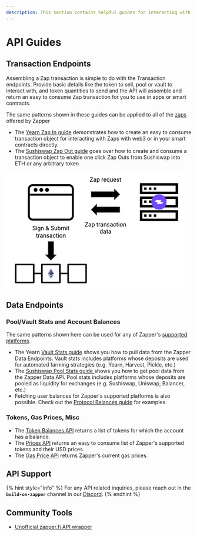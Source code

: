 ```yaml
---
description: This section contains helpful guides for interacting with Zapper API
---
```


# API Guides

## Transaction Endpoints

Assembling a Zap transaction is simple to do with the Transaction endpoints. Provide basic details like the token to sell, pool or vault to interact with, and token quantities to send and the API will assemble and return an easy to consume Zap transaction for you to use in apps or smart contracts. 

The same patterns shown in these guides can be applied to all of the [zaps](../../zapper-smart-contracts/smart-contracts.md) offered by Zapper

* The [Yearn Zap In guide](zap-in.md) demonstrates how to create an easy to consume transaction object for interacting with Zaps with web3 or in your smart contracts directly.
* The [Sushiswap Zap Out guide](zap-out.md) goes over how to create and consume a transaction object to enable one click Zap Outs from Sushiswap into ETH or any arbitrary token

![](../../.gitbook/assets/transaction-data.png)

## Data Endpoints

### Pool/Vault Stats and Account Balances

The same patterns shown here can be used for any of Zapper's [supported platforms](https://zapper.fi/protocols).

* The Yearn [Vault Stats guide](vault-stats.md) shows you how to pull data from the Zapper Data Endpoints. Vault stats includes platforms whose deposits are used for automated farming strategies \(e.g. Yearn, Harvest, Pickle, etc.\)
* The [Sushiswap Pool Stats guide ](pool-stats.md)shows you how to get pool data from the Zapper Data API. Pool stats includes platforms whose deposits are pooled as liquidity for exchanges \(e.g. Sushiswap, Uniswap, Balancer, etc.\)
* Fetching user balances for Zapper's supported platforms is also possible. Check out the [Protocol Balances guide](curve-balances.md) for examples.

### Tokens, Gas Prices, Misc

* The [Token Balances API](token-balances.md) returns a list of tokens for which the account has a balance.
* The [Prices API]() returns an easy to consume list of Zapper's supported tokens and their USD prices.
* The [Gas Price API](gas-price.md) returns Zapper's current gas prices.

## API Support 

{% hint style="info" %}
For any API related inquiries, please reach out in the **`build-on-zapper`** channel in our [Discord](https://discord.com/invite/5C4wxPr).
{% endhint %}

## Community Tools

* [Unofficial zapper.fi API wrapper](https://github.com/izayl/zapperfi-api)

